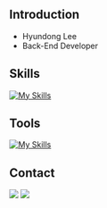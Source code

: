 ## Introduction
* Hyundong Lee
* Back-End Developer

## Skills
[![My Skills](https://skillicons.dev/icons?i=c,py,java,spring,mysql,linux)](https://skillicons.dev)

## Tools
[![My Skills](https://skillicons.dev/icons?i=vscode,idea,vim,neovim)](https://skillicons.dev)

## Contact
<a href="mailto:lhd04ss@naver.com"><img src="https://img.shields.io/badge/naver-03C75A?style=for-the-badge&logo=naver&logoColor=white&link==mailto:lhd04ssl@naver.com"></a>
<a href="mailto:hyundongl@icloud.com"><img src="https://img.shields.io/badge/icloud-3693F3?style=for-the-badge&logo=icloud&logoColor=white&link==mailto:hyundongl@icloud.com"></a>
